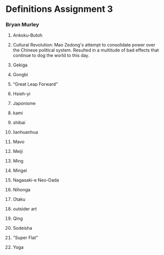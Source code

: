 # Definitions Assignment 3
### Bryan Murley

1. Ankoku-Butoh
2. Cultural Revolution: Mao Zedong's attempt to consolidate power over the Chinese political system. Resulted in a multitude of bad effects that continue to dog the world to this day.

3. Gekiga
4. Gongbi
5. “Great Leap Forward”
6. Hsieh-yi
7. Japonisme
8. kami
9. shibai
10. lianhuanhua
11. Mavo
12. Meiji
13. Ming
14. Mingei
15. Nagasaki-e Neo-Dada
16. Nihonga
17. Otaku
18. outsider art
19. Qing
20. Sodeisha
21. “Super Flat”
22. Yoga
